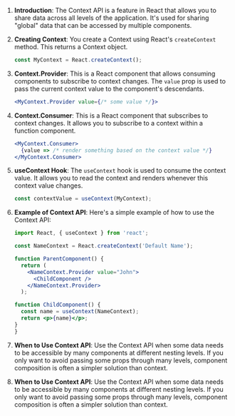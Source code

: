 1. **Introduction**: The Context API is a feature in React that allows you to share data across all levels of the application. It's used for sharing "global" data that can be accessed by multiple components.

2. **Creating Context**: You create a Context using React's `createContext` method. This returns a Context object.
   ```jsx
   const MyContext = React.createContext();
   ```

3. **Context.Provider**: This is a React component that allows consuming components to subscribe to context changes. The `value` prop is used to pass the current context value to the component's descendants.
   ```jsx
   <MyContext.Provider value={/* some value */}>
   ```

4. **Context.Consumer**: This is a React component that subscribes to context changes. It allows you to subscribe to a context within a function component.
   ```jsx
   <MyContext.Consumer>
     {value => /* render something based on the context value */}
   </MyContext.Consumer>
   ```

5. **useContext Hook**: The `useContext` hook is used to consume the context value. It allows you to read the context and renders whenever this context value changes.
   ```jsx
   const contextValue = useContext(MyContext);
   ```

6. **Example of Context API**: Here's a simple example of how to use the Context API:
   ```jsx
   import React, { useContext } from 'react';

   const NameContext = React.createContext('Default Name');
   
   function ParentComponent() {
     return (
       <NameContext.Provider value="John">
         <ChildComponent />
       </NameContext.Provider>
     );

   function ChildComponent() {
     const name = useContext(NameContext);
     return <p>{name}</p>;
   }
   }
   ```
7. **When to Use Context API**: Use the Context API when some data needs to be accessible by many components at different nesting levels. If you only want to avoid passing some props through many levels, component composition is often a simpler solution than context.
7. **When to Use Context API**: Use the Context API when some data needs to be accessible by many components at different nesting levels. If you only want to avoid passing some props through many levels, component composition is often a simpler solution than context.
